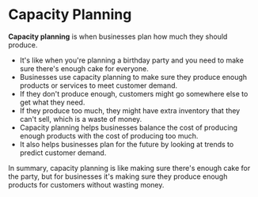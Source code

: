 # Capacity Planning

**Capacity planning** is when businesses plan how much they should produce. 

* It's like when you're planning a birthday party and you need to make sure there's enough cake for everyone. 
* Businesses use capacity planning to make sure they produce enough products or services to meet customer demand. 
* If they don't produce enough, customers might go somewhere else to get what they need. 
* If they produce too much, they might have extra inventory that they can't sell, which is a waste of money. 
* Capacity planning helps businesses balance the cost of producing enough products with the cost of producing too much. 
* It also helps businesses plan for the future by looking at trends to predict customer demand. 

In summary, capacity planning is like making sure there's enough cake for the party, but for businesses it's making sure they produce enough products for customers without wasting money.
